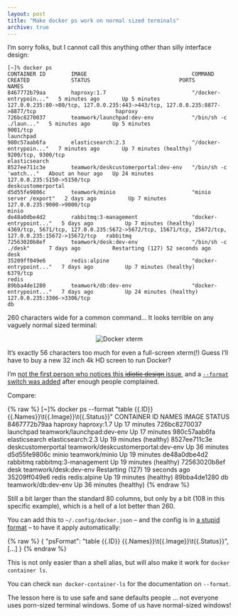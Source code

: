 ```yaml
---
layout: post
title: "Make docker ps work on normal sized terminals"
archive: true
---
```


I’m sorry folks, but I cannot call this anything other than silly interface design:

	[~]% docker ps
	CONTAINER ID        IMAGE                                 COMMAND                  CREATED             STATUS                            PORTS                                                                                                NAMES
	8467772b79aa        haproxy:1.7                           "/docker-entrypoin..."   5 minutes ago       Up 5 minutes                      127.0.0.235:80->80/tcp, 127.0.0.235:443->443/tcp, 127.0.0.235:8877->8877/tcp                         haproxy
	726bc8270037        teamwork/launchpad:dev-env            "/bin/sh -c ./laun..."   5 minutes ago       Up 5 minutes                      9001/tcp                                                                                             launchpad
	980c57aab6fa        elasticsearch:2.3                     "/docker-entrypoin..."   7 minutes ago       Up 7 minutes (healthy)            9200/tcp, 9300/tcp                                                                                   elasticsearch
	8527ee711c3e        teamwork/deskcustomerportal:dev-env   "/bin/sh -c 'watch..."   About an hour ago   Up 24 minutes                     127.0.0.235:5150->5150/tcp                                                                           deskcustomerportal
	d5d55fe9806c        teamwork/minio                        "minio server /export"   2 days ago          Up 7 minutes                      127.0.0.235:9000->9000/tcp                                                                           minio
	de48a0dbe4d2        rabbitmq:3-management                 "docker-entrypoint..."   5 days ago          Up 7 minutes (healthy)            4369/tcp, 5671/tcp, 127.0.0.235:5672->5672/tcp, 15671/tcp, 25672/tcp, 127.0.0.235:15672->15672/tcp   rabbitmq
	72563020b8ef        teamwork/desk:dev-env                 "/bin/sh -c ./desk"      7 days ago          Restarting (127) 52 seconds ago                                                                                                        desk
	35209ff049e6        redis:alpine                          "docker-entrypoint..."   7 days ago          Up 7 minutes (healthy)            6379/tcp                                                                                             redis
	89bba4de1280        teamwork/db:dev-env                   "docker-entrypoint..."   7 days ago          Up 24 minutes (healthy)           127.0.0.235:3306->3306/tcp                                                                           db

260 characters wide for a common command... It looks terrible on any vaguely
normal sized terminal:

<div style="text-align: center"><img alt="Docker xterm" src="{% base64 ./_images/docker/docker-wide.png %}"></div>

It’s exactly 56 characters too much for even a full-screen xterm(!) Guess I’ll
have to buy a new 32 inch 4k HD screen to run Docker?

I’m [not the first person who notices this ~~idiotic design~~
issue](https://github.com/moby/moby/issues/7477), and a [`--format` switch was
added](https://github.com/moby/moby/pull/14699) after enough people complained.

Compare:

{% raw %}
	[~]% docker ps --format "table {{.ID}}  {{.Names}}\t{{.Image}}\t{{.Status}}"
	CONTAINER ID  NAMES                IMAGE                                 STATUS
	8467772b79aa  haproxy              haproxy:1.7                           Up 17 minutes
	726bc8270037  launchpad            teamwork/launchpad:dev-env            Up 17 minutes
	980c57aab6fa  elasticsearch        elasticsearch:2.3                     Up 19 minutes (healthy)
	8527ee711c3e  deskcustomerportal   teamwork/deskcustomerportal:dev-env   Up 36 minutes
	d5d55fe9806c  minio                teamwork/minio                        Up 19 minutes
	de48a0dbe4d2  rabbitmq             rabbitmq:3-management                 Up 19 minutes (healthy)
	72563020b8ef  desk                 teamwork/desk:dev-env                 Restarting (127) 19 seconds ago
	35209ff049e6  redis                redis:alpine                          Up 19 minutes (healthy)
	89bba4de1280  db                   teamwork/db:dev-env                   Up 36 minutes (healthy)
{% endraw %}

Still a bit larger than the standard 80 columns, but only by a bit (108 in this
specific example), which is a hell of a lot better than 260.

You can add this to `~/.config/docker.json` – and the config is in [a stupid
format](https://arp242.net/weblog/json_as_configuration_files-_please_dont) – to
have it apply automatically:

{% raw %}
	{
		"psFormat": "table {{.ID}}  {{.Names}}\t{{.Image}}\t{{.Status}}",
		[...]
	}
{% endraw %}

This is not only easier than a shell alias, but will also make it work for
`docker container ls`.

You can check `man docker-container-ls` for the documentation on `--format`.

The lesson here is to use safe and sane defaults people ... not everyone uses
porn-sized terminal windows. Some of us have normal-sized windows!
